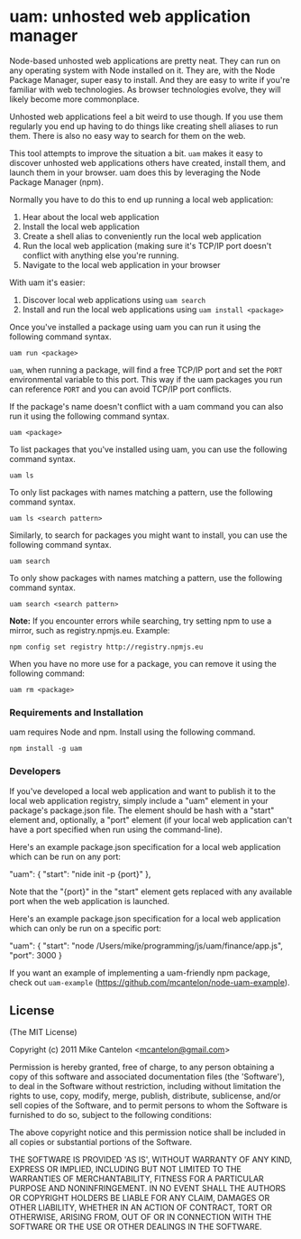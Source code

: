 # uam: unhosted web application manager

Node-based unhosted web applications are pretty neat. They can run on any
operating system with Node installed on it. They are, with the Node Package
Manager, super easy to install. And they are easy to write if you're familiar
with web technologies. As browser technologies evolve, they will likely become
more commonplace.

Unhosted web applications feel a bit weird to use though. If you use them
regularly you end up having to do things like creating shell aliases to run
them. There is also no easy way to search for them on the web.

This tool attempts to improve the situation a bit. `uam` makes it easy to
discover unhosted web applications others have created, install them, and
launch them in your browser. uam does this by leveraging the Node Package
Manager (npm). 

Normally you have to do this to end up running a local web application:

1. Hear about the local web application
2. Install the local web application
3. Create a shell alias to conveniently run the local web application
4. Run the local web application (making sure it's TCP/IP port doesn't
   conflict with anything else you're running.
5. Navigate to the local web application in your browser

With uam it's easier:

1. Discover local web applications using `uam search`
2. Install and run the local web applications using `uam install <package>`

Once you've installed a package using uam you can run it using the following
command syntax.

    uam run <package>

`uam`, when running a package, will find a free TCP/IP port and set the
`PORT` environmental variable to this port. This way if the uam packages you
run can reference `PORT` and you can avoid TCP/IP port conflicts. 

If the package's name doesn't conflict with a uam command you can also run it
using the following command syntax.

    uam <package>

To list packages that you've installed using uam, you can use the following
command syntax.

    uam ls

To only list packages with names matching a pattern, use the following command
syntax.

    uam ls <search pattern>

Similarly, to search for packages you might want to install, you can use the
following command syntax.

    uam search

To only show packages with names matching a pattern, use the following command
syntax.

    uam search <search pattern>

__Note:__ If you encounter errors while searching, try setting npm to use
a mirror, such as registry.npmjs.eu. Example:

    npm config set registry http://registry.npmjs.eu

When you have no more use for a package, you can remove it using the following
command:

    uam rm <package>

### Requirements and Installation

uam requires Node and npm. Install using the following command.

    npm install -g uam

### Developers

If you've developed a local web application and want to publish it to the
local web application registry, simply include a "uam" element in your
package's package.json file. The element should be hash with a "start"
element and, optionally, a "port" element (if your local web application
can't have a port specified when run using the command-line).

Here's an example package.json specification for a local web application
which can be run on any port:

  "uam": {
    "start": "nide init -p {port}"
  },

Note that the "{port}" in the "start" element gets replaced with any
available port when the web application is launched.

Here's an example package.json specification for a local web application
which can only be run on a specific port:

  "uam": {
    "start": "node /Users/mike/programming/js/uam/finance/app.js",
    "port": 3000
  }

If you want an example of implementing a uam-friendly npm package, check
out `uam-example` (https://github.com/mcantelon/node-uam-example).

## License 

(The MIT License)

Copyright (c) 2011 Mike Cantelon &lt;mcantelon@gmail.com&gt;

Permission is hereby granted, free of charge, to any person obtaining
a copy of this software and associated documentation files (the
'Software'), to deal in the Software without restriction, including
without limitation the rights to use, copy, modify, merge, publish,
distribute, sublicense, and/or sell copies of the Software, and to
permit persons to whom the Software is furnished to do so, subject to
the following conditions:

The above copyright notice and this permission notice shall be
included in all copies or substantial portions of the Software.

THE SOFTWARE IS PROVIDED 'AS IS', WITHOUT WARRANTY OF ANY KIND,
EXPRESS OR IMPLIED, INCLUDING BUT NOT LIMITED TO THE WARRANTIES OF
MERCHANTABILITY, FITNESS FOR A PARTICULAR PURPOSE AND NONINFRINGEMENT.
IN NO EVENT SHALL THE AUTHORS OR COPYRIGHT HOLDERS BE LIABLE FOR ANY
CLAIM, DAMAGES OR OTHER LIABILITY, WHETHER IN AN ACTION OF CONTRACT,
TORT OR OTHERWISE, ARISING FROM, OUT OF OR IN CONNECTION WITH THE
SOFTWARE OR THE USE OR OTHER DEALINGS IN THE SOFTWARE.

